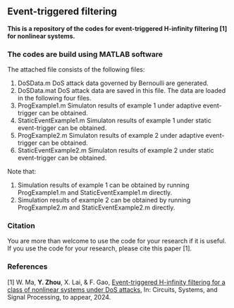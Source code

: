 ## Event-triggered filtering
**This is a repository of the codes for event-triggered H-infinity filtering [1] for nonlinear systems.**

### The codes are build using MATLAB software
The attached file consists of the following files:
 1. DoSData.m              DoS attack data governed by Bernoulli are generated.
 2. DoSData.mat            DoS attack data are saved in this file. The data are loaded in the following four files.
 3. ProgExample1.m         Simulaton results of example 1 under adaptive event-trigger can be obtained.
 4. StaticEventExample1.m  Simulaton results of example 1 under static event-trigger can be obtained.
 5. ProgExample2.m         Simulaton results of example 2 under adaptive event-trigger can be obtained.
 6. StaticEventExample2.m  Simulaton results of example 2 under static event-trigger can be obtained.
 
Note that: 
1) Simulation results of example 1 can be obtained by running ProgExample1.m and StaticEventExample1.m directly.
2) Simulation results of example 2 can be obtained by running ProgExample2.m and StaticEventExample2.m directly.

### Citation
You are more than welcome to use the code for your research if it is useful. If you use the code for your research, please cite this paper [1]. 

### References
[1] W. Ma, **Y. Zhou**, X. Lai, & F. Gao, [Event-triggered H-infinity filtering for a class of nonlinear systems under DoS attacks](https://doi.org/), In: Circuits, Systems, and Signal Processing, to appear, 2024.

